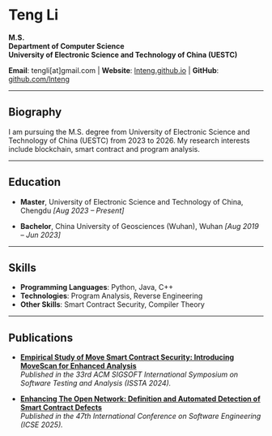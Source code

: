 # Teng Li
**M.S.**  
**Department of Computer Science**  
**University of Electronic Science and Technology of China (UESTC)**

**Email**: tengli[at]gmail.com | **Website**: [lnteng.github.io](https://lnteng.github.io/) | **GitHub**: [github.com/lnteng](https://github.com/lnteng)

---

## Biography
I am pursuing the M.S. degree from University of Electronic Science and Technology of China (UESTC) from 2023 to 2026. My research interests include blockchain, smart contract and program analysis.

---

## Education
- **Master**, University of Electronic Science and Technology of China, Chengdu
  *[Aug 2023 – Present]*  

- **Bachelor**, China University of Geosciences (Wuhan), Wuhan
  *[Aug 2019 – Jun 2023]*  

---

## Skills
- **Programming Languages**: Python, Java, C++
- **Technologies**: Program Analysis, Reverse Engineering
- **Other Skills**: Smart Contract Security, Compiler Theory

---

## Publications
- **[Empirical Study of Move Smart Contract Security: Introducing MoveScan for Enhanced Analysis](https://dl.acm.org/doi/abs/10.1145/3650212.3680391)**  
  *Published in the 33rd ACM SIGSOFT International Symposium on Software Testing and Analysis (ISSTA 2024).*  

- **[Enhancing The Open Network: Definition and Automated Detection of Smart Contract Defects](https://dl.acm.org/doi/abs/10.1145/3650212.3680391)**  
  *Published in the 47th International Conference on Software Engineering (ICSE 2025).*  
